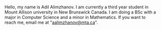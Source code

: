 Hello, my name is Adil Alimzhanov. I am currently a third year student in Mount Allison university in New Brunswick Canada. I am doing a BSc with a major in Computer Science and a minor in Mathematics. If you want to reach me, email me at "aalimzhanov@mta.ca".
